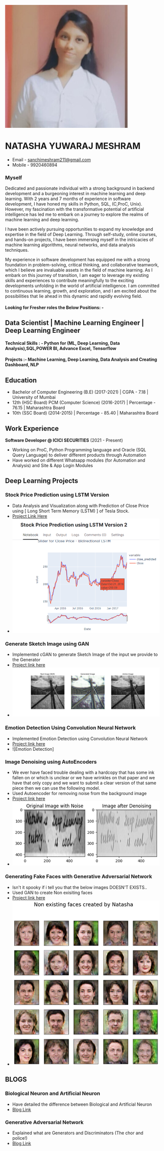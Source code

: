 ![Me](ME.jpg)

# NATASHA YUWARAJ MESHRAM 
- Email - sanchimeshram211@gmail.com
- Mobile - 9920460894

### Myself
Dedicated and passionate individual with a strong background in backend development and a burgeoning interest in machine learning and deep learning. With 2 years and 7 months of experience in software development, I have honed my skills in Python, SQL, (C,ProC, Unix). However, my fascination with the transformative potential of artificial intelligence has led me to embark on a journey to explore the realms of machine learning and deep learning.

I have been actively pursuing opportunities to expand my knowledge and expertise in the field of Deep Learning. Through self-study, online courses, and hands-on projects, I have been immersing myself in the intricacies of machine learning algorithms, neural networks, and data analysis techniques.

My experience in software development has equipped me with a strong foundation in problem-solving, critical thinking, and collaborative teamwork, which I believe are invaluable assets in the field of machine learning.
As I embark on this journey of transition, I am eager to leverage my existing skills and experiences to contribute meaningfully to the exciting developments unfolding in the world of artificial intelligence. I am committed to continuous learning, growth, and exploration, and I am excited about the possibilities that lie ahead in this dynamic and rapidly evolving field.
  
#### Looking for Fresher roles the Below Positions: -
## Data Scientist | Machine Learning Engineer | Deep Learning Engineer

#### Technical Skills : - Python for (ML, Deep Learning, Data Analysis),SQL,POWER BI, Advance Excel, Tensorflow
#### Projects :- Machine Learning, Deep Learning, Data Analysis and Creating Dashboard, NLP

## Education
- Bachelor of Computer Engineering (B.E) (2017-2021) | CGPA - 7.18 | University of Mumbai
- 12th (HSC Board)  PCM (Computer Science) (2016-2017) | Percentage -  76.15 | Maharashtra Board
- 10th (SSC Board)  (2014-2015) | Percentage - 85.40 | Maharashtra Board

## Work Experience
**Software Developer @ ICICI SECURITIES** (2021 - Present)
- Working on ProC, Python Programming language and Oracle (SQL Query Language) to deliver different products through Automation
- Have worked on different Whatsapp modules (for Automation and Analysis) and Site & App Login Modules

## Deep Learning Projects
### Stock Price Prediction using LSTM Version
- Data Analysis and Visualization along with Prediction of Close Price using [ Long Short Term Memory (LSTM) ] of Tesla Stock.
- [Project Link Here](https://www.kaggle.com/code/natashameshram/stock-price-prediction-using-lstm-version-2)
- ![Stock Price - Tesla](lstm.png)

### Generate Sketch Image using GAN
- Implemented cGAN to generate Sketch Image of the input we provide to the Generator
- [Project link here](https://www.kaggle.com/code/natashameshram/landscape-images-cgan)
- ![Sketch Image GAN](comparison1.png)

### Emotion Detection Using Convolution Neural Network
- Implemented Emotion Detection using Convolution Neural Network
- [Project link here](https://www.kaggle.com/code/natashameshram/emotion-detection-using-cnn)
- ![Emotion Detection]
### Image Denoising using AutoEncoders
- We ever have faced trouble dealing with a hardcopy that has some ink fallen on or which is unclear or we have wrinkles on that paper and we have that only copy and we want to submit a clear version of that same piece then we can use the following model.
- Used Autoencoder for removing noise from the background image
- [Project link here](https://www.kaggle.com/code/natashameshram/image-denoising-autoencoders)
- ![Autoencoders](AUTOENCODERS.png)

 ### Generating Fake Faces with Generative Adversarial Network
 - Isn't it spooky if i tell you that the below images DOESN'T EXISTS..
 - Used GAN to create Non exisiting faces
 - [Project link here](https://www.kaggle.com/code/natashameshram/generative-adversarial-network-fake-faces)
 - ![GAN](GAN.png)

## BLOGS
### Biological Neuron and Artificial Neuron
-  Have detailed the difference between Biological and Artificial Neuron
-  [Blog Link](https://medium.com/@natashameshram/biological-neuron-and-artificial-neuron-cdee3d07cbf7)
### Generative Adversarial Network
-  Explained what are Generators and Discriminators (The chor and police!)
- [Blog Link](https://medium.com/@natashameshram/generative-adversarial-networks-237babbaf430)






